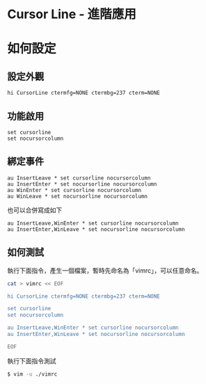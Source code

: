 
# Cursor Line - 進階應用


# 如何設定

## 設定外觀


``` vim
hi CursorLine ctermfg=NONE ctermbg=237 cterm=NONE
```

## 功能啟用


``` vim
set cursorline
set nocursorcolumn
```

## 綁定事件


``` vim
au InsertLeave * set cursorline nocursorcolumn
au InsertEnter * set nocursorline nocursorcolumn
au WinEnter * set cursorline nocursorcolumn
au WinLeave * set nocursorline nocursorcolumn
```

也可以合併寫成如下

``` vim
au InsertLeave,WinEnter * set cursorline nocursorcolumn
au InsertEnter,WinLeave * set nocursorline nocursorcolumn
```

## 如何測試


執行下面指令，產生一個檔案，暫時先命名為「vimrc」，可以任意命名。

``` sh
cat > vimrc << EOF

hi CursorLine ctermfg=NONE ctermbg=237 cterm=NONE

set cursorline
set nocursorcolumn

au InsertLeave,WinEnter * set cursorline nocursorcolumn
au InsertEnter,WinLeave * set nocursorline nocursorcolumn

EOF

```

執行下面指令測試


``` sh
$ vim -u ./vimrc
```
